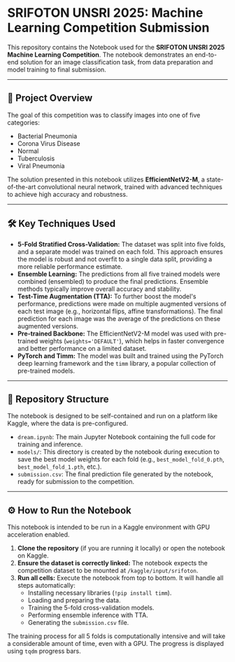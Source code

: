 # SRIFOTON UNSRI 2025: Machine Learning Competition Submission

This repository contains the Notebook used for the **SRIFOTON UNSRI 2025 Machine Learning Competition**. The notebook demonstrates an end-to-end solution for an image classification task, from data preparation and model training to final submission.

---

## 🚀 Project Overview

The goal of this competition was to classify images into one of five categories:
- Bacterial Pneumonia
- Corona Virus Disease
- Normal
- Tuberculosis
- Viral Pneumonia

The solution presented in this notebook utilizes **EfficientNetV2-M**, a state-of-the-art convolutional neural network, trained with advanced techniques to achieve high accuracy and robustness.

---

## 🛠️ Key Techniques Used

- **5-Fold Stratified Cross-Validation:** The dataset was split into five folds, and a separate model was trained on each fold. This approach ensures the model is robust and not overfit to a single data split, providing a more reliable performance estimate.
- **Ensemble Learning:** The predictions from all five trained models were combined (ensembled) to produce the final predictions. Ensemble methods typically improve overall accuracy and stability.
- **Test-Time Augmentation (TTA):** To further boost the model's performance, predictions were made on multiple augmented versions of each test image (e.g., horizontal flips, affine transformations). The final prediction for each image was the average of the predictions on these augmented versions.
- **Pre-trained Backbone:** The EfficientNetV2-M model was used with pre-trained weights (`weights='DEFAULT'`), which helps in faster convergence and better performance on a limited dataset.
- **PyTorch and Timm:** The model was built and trained using the PyTorch deep learning framework and the `timm` library, a popular collection of pre-trained models.

---

## 📂 Repository Structure

The notebook is designed to be self-contained and run on a platform like Kaggle, where the data is pre-configured.

- `dream.ipynb`: The main Jupyter Notebook containing the full code for training and inference.
- `models/`: This directory is created by the notebook during execution to save the best model weights for each fold (e.g., `best_model_fold_0.pth`, `best_model_fold_1.pth`, etc.).
- `submission.csv`: The final prediction file generated by the notebook, ready for submission to the competition.

---

## ⚙️ How to Run the Notebook

This notebook is intended to be run in a Kaggle environment with GPU acceleration enabled.

1.  **Clone the repository** (if you are running it locally) or open the notebook on Kaggle.
2.  **Ensure the dataset is correctly linked:** The notebook expects the competition dataset to be mounted at `/kaggle/input/srifoton`.
3.  **Run all cells:** Execute the notebook from top to bottom. It will handle all steps automatically:
    - Installing necessary libraries (`!pip install timm`).
    - Loading and preparing the data.
    - Training the 5-fold cross-validation models.
    - Performing ensemble inference with TTA.
    - Generating the `submission.csv` file.

The training process for all 5 folds is computationally intensive and will take a considerable amount of time, even with a GPU. The progress is displayed using `tqdm` progress bars.
